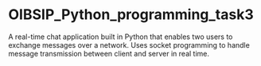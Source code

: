 # OIBSIP_Python_programming_task3
A real-time chat application built in Python that enables two users to exchange messages over a network. Uses socket programming to handle message transmission between client and server in real time.
